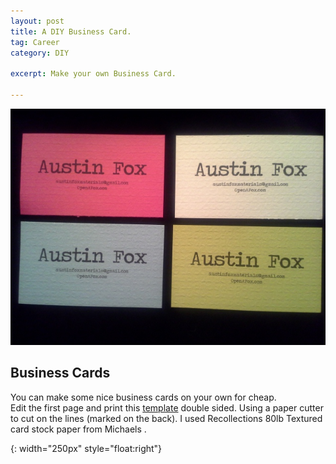 ```yaml
---
layout: post
title: A DIY Business Card.
tag: Career
category: DIY

excerpt: Make your own Business Card.

---
```


![Example Business Card][cards]

## Business Cards
You can make some nice business cards on your own for cheap.  
Edit the first page and print this [template][tp] double sided. 
Using a paper cutter to cut on the lines (marked on the back).
I used Recollections 80lb Textured card stock paper from Michaels .

[cards]:/resources/img/Cards.jpg 
{: width="250px" style="float:right"}

[tp]:https://docs.google.com/uc?export=download&id=0B605-xoIJ1XVeDlCdE1sR0xEeUk
